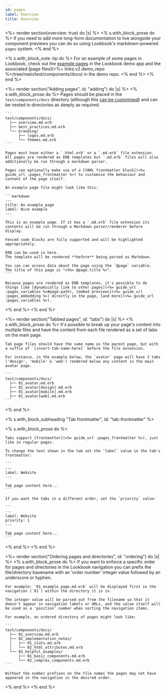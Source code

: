 ```yaml
---
id: pages
label: Overview
title: Overview
---
```


<%= render section(overview: true) do |s| %>
  <% s.with_block_prose do %>
    If you need to add more long-form documentation to live alongside your component previews you can do so using Lookbook's markdown-powered `pages` system.
  <% end %>

  <% s.with_block_note :tip do %>
    For an example of some pages in Lookbook, check out the [example pages](<%= links.v2.demo %>) in the Lookbook demo app and the associated [page files](<%= links.v2.demo_repo %>/tree/main/test/components/docs) in the demo repo.
  <% end %>
<% end %>

<%= render section("Adding pages", id: "adding") do |s| %>
  <% s.with_block_prose do %>
    Pages should be placed in the `test/components/docs` directory (although this [can be customised](/api/config#pages)) and can be nested in directories as deeply as required.

    ```
    test/components/docs/
      ├── overview.md.erb
      ├── best_practices.md.erb
      └── branding/
          ├── logos.md.erb
          └── themes.md.erb
    ```

    Pages must have either a `.html.erb` or a `.md.erb` file extension. All pages are rendered as ERB templates but `.md.erb` files will also additionally be run through a markdown parser.

    Pages can optionally make use of a [YAML frontmatter block](<%= guide_url :pages_frontmatter %>) to customise the behaviour and content of the page itself.

    An example page file might look like this:

    ```markdown
    ---
    title: An example page
    label: Nice example
    ---

    This is an example page. If it has a `.md.erb` file extension its
    contents will be run through a Markdown parser/renderer before display.

    Fenced code blocks are fully supported and will be highlighted appropriately.

    ERB can be used in here.
    The template will be rendered **before** being parsed as Markdown.

    You can can access data about the page using the `@page` variable.
    The title of this page is "<%%= @page.title %>".
    ```

    Because pages are rendered as ERB templates, it's possible to do things like [dynamically link to other pages](<%= guide_url :pages_variables %>#page-path), [embed previews](<%= guide_url :pages_embedding %>) directly in the page, [and more](<%= guide_url :pages_variables %>).
  <% end %>
<% end %>


<%= render section("Tabbed pages", id: "tabs") do |s| %>
  <% s.with_block_prose do %>
    It's possible to break up your page's content into multiple files and have the content from each file rendered as a set of tabs on the main page.

    Tab page files should have the same name as the parent page, but with a suffix of `[insert-tab-name-here]` before the file extension.

    For instance, in the example below, the `avatar` page will have 3 tabs ('design', 'mobile' & 'web') rendered below any content in the main avatar page.

    ```
    test/components/docs/
      ├── 01_avatar.md.erb
      ├── 01_avatar[design].md.erb
      ├── 01_avatar[mobile].md.erb
      ├── 01_avatar[web].md.erb
    ```
  <% end %>

  <% s.with_block_subheading "Tab frontmatter", id: "tab-frontmatter" %>
  
  <% s.with_block_prose do %>
    
    Tabs support [frontmatter](<%= guide_url :pages_frontmatter %>), just like in regular pages.

    To change the text shown in the tab set the `label` value in the tab's frontmatter:

    ```
    ---
    label: Website
    ---

    Tab page content here...
    ```

    If you want the tabs in a different order, set the `priority` value:

    ```
    ---
    label: Website
    priority: 1
    ---

    Tab page content here...
    ```
  <% end %>
<% end %>

<%= render section("Ordering pages and directories", id: "ordering") do |s| %>
  <% s.with_block_prose do %>
    If you want to enforce a specific order for pages and directories in the Lookbook navigation you can prefix the file/directory basename with an 'order number' integer value followed by an underscore or hyphen.

    For example: `01_example_page.md.erb` will be displayed first in the navigation (`01`) within the directory it is in.

    The integer value will be parsed out from the filename so that it doesn't appear in navigation labels or URLs, and the value itself will be used as a 'position' number when sorting the navigation items.

    For example, an ordered directory of pages might look like:

    ```
    test/components/docs/
      ├── 01_overview.md.erb
      ├── 02_implementation_notes/
      │   ├── 01_slots.md.erb
      │   └── 02_html_attributes.md.erb
      └── 03_helpful_examples/
          ├── 01_basic_components.md.erb
          └── 02_complex_components.md.erb
    ```

    Without the number prefixes on the file names the pages may not have appeared in the navigation in the desired order.
  <% end %>
<% end %>

